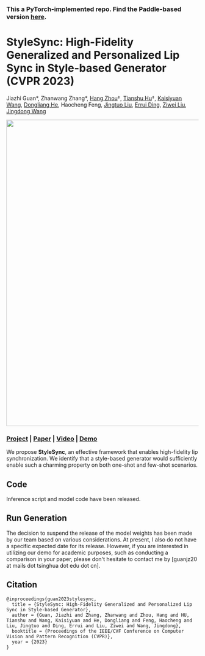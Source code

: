 ### This a PyTorch-implemented repo. Find the Paddle-based version [here](https://github.com/guanjz20/StyleSync).

# StyleSync: High-Fidelity Generalized and Personalized Lip Sync in Style-based Generator (CVPR 2023)

Jiazhi Guan*, Zhanwang Zhang*, [Hang Zhou](https://hangz-nju-cuhk.github.io/)†, [Tianshu Hu](https://scholar.google.com/citations?user=BIixVT0AAAAJ)†, [Kaisiyuan Wang](https://scholar.google.com/citations?user=2Pedf3EAAAAJ), [Dongliang He](https://scholar.google.com/citations?user=ui6DYGoAAAAJ), Haocheng Feng, [Jingtuo Liu](https://scholar.google.com/citations?user=tVV3jmcAAAAJ), [Errui Ding](https://scholar.google.com/citations?user=1wzEtxcAAAAJ), [Ziwei Liu](https://liuziwei7.github.io/), [Jingdong Wang](https://jingdongwang2017.github.io/)

<img src='./misc/StyleSync0.png' width=800>

### [Project](https://hangz-nju-cuhk.github.io/projects/StyleSync) | [Paper](https://arxiv.org/pdf/2305.05445.pdf) | [Video](https://www.youtube.com/watch?v=uuBglL2KGFc) | [Demo](https://www.youtube.com/watch?v=yAPDl2dVonY)

We propose **StyleSync**, an effective framework that enables high-fidelity lip synchronization. We identify that a style-based generator would sufficiently enable such a charming property on both one-shot and few-shot scenarios.

## Code
Inference script and model code have been released. 

## Run Generation
The decision to suspend the release of the model weights has been made by our team based on various considerations. At present, I also do not have a specific expected date for its release. However, if you are interested in utilizing our demo for academic purposes, such as conducting a comparison in your paper, please don't hesitate to contact me by [guanjz20 at mails dot tsinghua dot edu dot cn]. 


## Citation
```
@inproceedings{guan2023stylesync,
  title = {StyleSync: High-Fidelity Generalized and Personalized Lip Sync in Style-based Generator},
  author = {Guan, Jiazhi and Zhang, Zhanwang and Zhou, Hang and HU, Tianshu and Wang, Kaisiyuan and He, Dongliang and Feng, Haocheng and Liu, Jingtuo and Ding, Errui and Liu, Ziwei and Wang, Jingdong},
  booktitle = {Proceedings of the IEEE/CVF Conference on Computer Vision and Pattern Recognition (CVPR)},
  year = {2023}
}
```